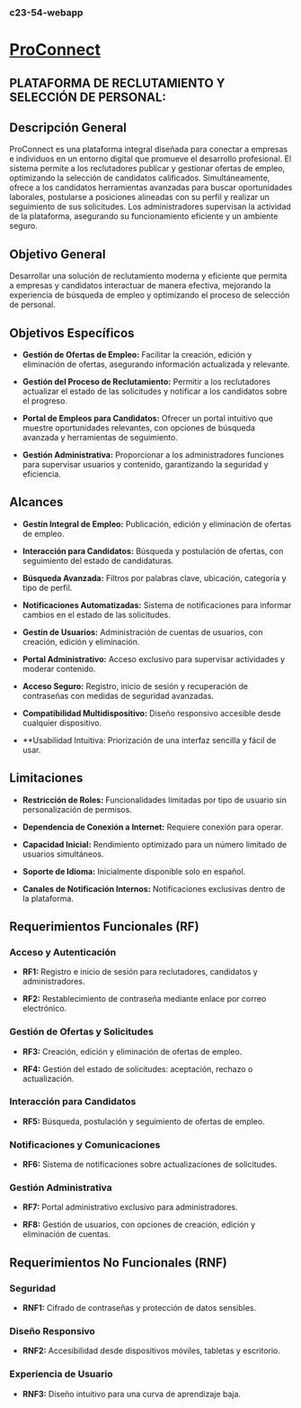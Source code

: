 ### c23-54-webapp

# <ins>**ProConnect**</ins>

## PLATAFORMA DE RECLUTAMIENTO Y SELECCIÓN DE PERSONAL: 

## Descripción General

ProConnect es una plataforma integral diseñada para conectar a empresas e individuos en un entorno digital que promueve el desarrollo profesional. El sistema permite a los reclutadores publicar y gestionar ofertas de empleo, optimizando la selección de candidatos calificados. Simultáneamente, ofrece a los candidatos herramientas avanzadas para buscar oportunidades laborales, postularse a posiciones alineadas con su perfil y realizar un seguimiento de sus solicitudes. Los administradores supervisan la actividad de la plataforma, asegurando su funcionamiento eficiente y un ambiente seguro.

## Objetivo General

Desarrollar una solución de reclutamiento moderna y eficiente que permita a empresas y candidatos interactuar de manera efectiva, mejorando la experiencia de búsqueda de empleo y optimizando el proceso de selección de personal.

## Objetivos Específicos

- **Gestión de Ofertas de Empleo:** Facilitar la creación, edición y eliminación de ofertas, asegurando información actualizada y relevante.

- **Gestión del Proceso de Reclutamiento:** Permitir a los reclutadores actualizar el estado de las solicitudes y notificar a los candidatos sobre el progreso.

- **Portal de Empleos para Candidatos:** Ofrecer un portal intuitivo que muestre oportunidades relevantes, con opciones de búsqueda avanzada y herramientas de seguimiento.

- **Gestión Administrativa:** Proporcionar a los administradores funciones para supervisar usuarios y contenido, garantizando la seguridad y eficiencia.

## Alcances

- **Gestín Integral de Empleo:** Publicación, edición y eliminación de ofertas de empleo.

- **Interacción para Candidatos:** Búsqueda y postulación de ofertas, con seguimiento del estado de candidaturas.

- **Búsqueda Avanzada:** Filtros por palabras clave, ubicación, categoría y tipo de perfil.

- **Notificaciones Automatizadas:** Sistema de notificaciones para informar cambios en el estado de las solicitudes.

- **Gestín de Usuarios:** Administración de cuentas de usuarios, con creación, edición y eliminación.

- **Portal Administrativo:** Acceso exclusivo para supervisar actividades y moderar contenido.

- **Acceso Seguro:** Registro, inicio de sesión y recuperación de contraseñas con medidas de seguridad avanzadas.

- **Compatibilidad Multidispositivo:** Diseño responsivo accesible desde cualquier dispositivo.

- **Usabilidad Intuitiva: Priorización de una interfaz sencilla y fácil de usar.

## Limitaciones

- **Restricción de Roles:** Funcionalidades limitadas por tipo de usuario sin personalización de permisos.

- **Dependencia de Conexión a Internet:** Requiere conexión para operar.

- **Capacidad Inicial:** Rendimiento optimizado para un número limitado de usuarios simultáneos.

- **Soporte de Idioma:** Inicialmente disponible solo en español.

- **Canales de Notificación Internos:** Notificaciones exclusivas dentro de la plataforma.

## Requerimientos Funcionales (RF)

### Acceso y Autenticación

- **RF1:** Registro e inicio de sesión para reclutadores, candidatos y administradores.

- **RF2:** Restablecimiento de contraseña mediante enlace por correo electrónico.

### Gestión de Ofertas y Solicitudes

- **RF3:** Creación, edición y eliminación de ofertas de empleo.

- **RF4:** Gestión del estado de solicitudes: aceptación, rechazo o actualización.

### Interacción para Candidatos

- **RF5:** Búsqueda, postulación y seguimiento de ofertas de empleo.

### Notificaciones y Comunicaciones

- **RF6:** Sistema de notificaciones sobre actualizaciones de solicitudes.

### Gestión Administrativa

- **RF7:** Portal administrativo exclusivo para administradores.

- **RF8:** Gestión de usuarios, con opciones de creación, edición y eliminación de cuentas.

## Requerimientos No Funcionales (RNF)

### Seguridad

- **RNF1:** Cifrado de contraseñas y protección de datos sensibles.

### Diseño Responsivo

- **RNF2:** Accesibilidad desde dispositivos móviles, tabletas y escritorio.

### Experiencia de Usuario

- **RNF3:** Diseño intuitivo para una curva de aprendizaje baja.
